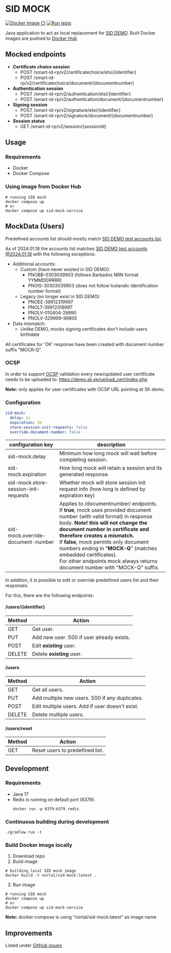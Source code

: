 # SID MOCK
[![Docker Image CI](https://github.com/Test-Government/SID-mock/actions/workflows/docker-image.yml/badge.svg)](https://github.com/Test-Government/SID-mock/actions/workflows/docker-image.yml) [![Run tests](https://github.com/Test-Government/SID-mock/actions/workflows/run-tests.yml/badge.svg)](https://github.com/Test-Government/SID-mock/actions/workflows/run-tests.yml)

Java application to act as local replacement for [SID DEMO](https://github.com/SK-EID/smart-id-documentation/wiki/Environment-technical-parameters#demo-parameters).
Built Docker images are pushed to [Docker Hub](https://hub.docker.com/repository/docker/nortal/sid-mock)

## Mocked endpoints

* **Certificate choice session**
  * POST /smart-id-rp/v2/certificatechoice/etsi/{identifier}
  * POST /smart-id-rp/v2/certificatechoice/document/{documentnumber}
* **Authentication session**
  * POST /smart-id-rp/v2/authentication/etsi/{identifier}
  * POST /smart-id-rp/v2/authentication/document/{documentnumber}
* **Signing session**
  * POST /smart-id-rp/v2/signature/etsi/{identifier}
  * POST /smart-id-rp/v2/signature/document/{documentnumber}
* **Session status**
  * GET /smart-id-rp/v2/session/{sessionId}

## Usage
### Requirements
* Docker
* Docker Compose

### Using image from Docker Hub
```
# running SID mock
docker compose up 
# or
docker compose up sid-mock-service 
```

## MockData (Users)
Predefined accounts list should mostly match [SID DEMO test accounts list](https://github.com/SK-EID/smart-id-documentation/wiki/Environment-technical-parameters#accounts).

As of 2024.01.18 the accounts list matches [SID DEMO test accounts @2024.01.18](https://github.com/SK-EID/smart-id-documentation/wiki/Environment-technical-parameters/55263761c9db0845e499fb776a7de1c9181b75ae)
with the following exceptions:

* Additional accounts:
  * Custom (have never existed in SID DEMO):
    * PNOBB-0303039903 (follows Barbados NRN format YYMMDDRRRR)
    * PNOIS-30303039903 (does not follow Icelandic identification number format)
  * Legacy (no longer exist in SID DEMO) 
    * PNOEE-39912319997 
    * PNOLT-39912319997 
    * PNOLV-010404-29990 
    * PNOLV-329999-99805
* Data mismatch:
  * Unlike DEMO, mocks signing certificates don't include users birthdate

All certificates for 'OK' response have been created with document number suffix "MOCK-Q".

### OCSP
In order to support [OCSP](https://en.wikipedia.org/wiki/Online_Certificate_Status_Protocol) validation
every new/updated user certificate needs to be uploaded to: https://demo.sk.ee/upload_cert/index.php

**Note:** only applies for user certificates with OCSP URL pointing at SK demo.

### Configuration

```yml
sid-mock:
  delay: 1s
  expiration: 5m
  store-session-init-requests: false
  override-document-number: false
```
| configuration key                    | description                                                                                                                                                                                                                                                                                                                                                                                                                             |
|--------------------------------------|-----------------------------------------------------------------------------------------------------------------------------------------------------------------------------------------------------------------------------------------------------------------------------------------------------------------------------------------------------------------------------------------------------------------------------------------|
| sid-mock.delay                       | Minimum how long mock will wait before completing session.                                                                                                                                                                                                                                                                                                                                                                              |
| sid-mock.expiration                  | How long mock will retain a session and its generated response.                                                                                                                                                                                                                                                                                                                                                                         |
| sid-mock.store-session-init-requests | Whether mock will store session init request info (how long is defined by expiration key)                                                                                                                                                                                                                                                                                                                                               |
| sid-mock.override-document-number    | Applies to /documentnumber/ endpoints.<br/> If **true**, mock uses provided document number (with valid format) in response body. **Note! this will not change the document number in certificate and therefore creates a mismatch.**<br/> If **false**, mock permits only document numbers ending in "**MOCK-Q**" (matches embedded certificates).<br/> For other endpoints mock always returns document number with "MOCK-Q" suffix.  |


In addition, it is possible to edit or override predefined users list and their responses.

For this, there are the following endpoints:

#### /users/{identifier}
| Method | Action                                    |
|--------|-------------------------------------------|
| GET    | Get user.                                 |
| PUT    | Add new user. 500 if user already exists. |
| POST   | Edit **existing** user.                   |
| DELETE | Delete **existing** user.                 |

#### /users
| Method | Action                                          |
|--------|-------------------------------------------------|
| GET    | Get all users.                                  |
| PUT    | Add multiple new users. 500 if any duplicates.  |
| POST   | Edit multiple users. Add if user doesn't exist. |
| DELETE | Delete multiple users.                          |

#### /users/reset
| Method | Action                          |
|--------|---------------------------------|
| GET    | Reset users to predefined list. |


## Development
### Requirements
* Java  17
* Redis is running on default port (6379).
    ```
    docker run -p 6379:6379 redis 
    ```
### Continuous building during development
```
./gradlew run -t
```

### Build Docker image locally
1. Download repo
2. Build image
```
# building local SID mock image
docker build -t nortal/sid-mock:latest .
```
3. Run image
```
# running SID mock
docker compose up 
# or
docker compose up sid-mock-service 
```
**Note:** docker-compose is using "nortal/sid-mock:latest" as image name

## Improvements 
Listed under [GitHub issues](https://github.com/Test-Government/SID-mock/labels/enhancement)
